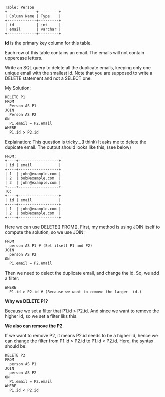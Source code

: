 ```
Table: Person
+-------------+---------+
| Column Name | Type    |
+-------------+---------+
| id          | int     |
| email       | varchar |
+-------------+---------+
```
**id** is the primary key column for this table.

Each row of this table contains an email. The emails will not contain uppercase letters.

Write an SQL query to delete all the duplicate emails, keeping only one unique email with the smallest id. Note that you are supposed to write a DELETE statement and not a SELECT one.

My Solution:
```
DELETE P1
FROM 
  Person AS P1
JOIN
  Person AS P2
ON 
  P1.email = P2.email
WHERE
  P1.id > P2.id
```

Explaination: 
This question is tricky...(I think) It asks me to delete the dupicate email. 
The output should looks like this, (see below)
```
FROM:
+----+------------------+
| id | email            |
+----+------------------+
| 1  | john@example.com |
| 2  | bob@example.com  |
| 3  | john@example.com |
+----+------------------+
TO:
+----+------------------+
| id | email            |
+----+------------------+
| 1  | john@example.com |
| 2  | bob@example.com  |
+----+------------------+
```
Here we can use DELETE() FROM().
First, my method is using JOIN itself to compute the solution, so we use JOIN:
```
FROM 
  person AS P1 # (Set itself P1 and P2)
JOIN 
  person AS P2
ON 
  P1.email = P2.email
```

Then we need to delect the duplicate email, and change the id. So, we add a filter:
```
WHERE
  P1.id > P2.id # (Because we want to remove the larger  id.)
```
**Why we DELETE P1?**

Because we set a filter that P1.id > P2.id. And since we want to remove the higher id, so we set a filter liks this.

**We also can remove the P2**

If we want to remove P2, it means P2.id needs to be a higher id, hence we can change the filter from P1.id > P2.id to P1.id < P2.id.
Here, the syntax should be:
```
DELETE P2
FROM
  person AS P1
JOIN
  person AS P2
ON
  P1.email = P2.email
WHERE
  P1.id < P2.id
```
  
